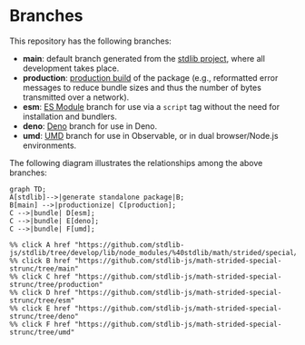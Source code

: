 <!--

@license Apache-2.0

Copyright (c) 2022 The Stdlib Authors.

Licensed under the Apache License, Version 2.0 (the "License");
you may not use this file except in compliance with the License.
You may obtain a copy of the License at

    http://www.apache.org/licenses/LICENSE-2.0

Unless required by applicable law or agreed to in writing, software
distributed under the License is distributed on an "AS IS" BASIS,
WITHOUT WARRANTIES OR CONDITIONS OF ANY KIND, either express or implied.
See the License for the specific language governing permissions and
limitations under the License.

-->

# Branches

This repository has the following branches:

-   **main**: default branch generated from the [stdlib project][stdlib-url], where all development takes place.
-   **production**: [production build][production-url] of the package (e.g., reformatted error messages to reduce bundle sizes and thus the number of bytes transmitted over a network).
-   **esm**: [ES Module][esm-url] branch for use via a `script` tag without the need for installation and bundlers.
-   **deno**: [Deno][deno-url] branch for use in Deno.
-   **umd**: [UMD][umd-url] branch for use in Observable, or in dual browser/Node.js environments.

The following diagram illustrates the relationships among the above branches:

```mermaid
graph TD;
A[stdlib]-->|generate standalone package|B;
B[main] -->|productionize| C[production];
C -->|bundle| D[esm];
C -->|bundle| E[deno];
C -->|bundle| F[umd];

%% click A href "https://github.com/stdlib-js/stdlib/tree/develop/lib/node_modules/%40stdlib/math/strided/special/strunc"
%% click B href "https://github.com/stdlib-js/math-strided-special-strunc/tree/main"
%% click C href "https://github.com/stdlib-js/math-strided-special-strunc/tree/production"
%% click D href "https://github.com/stdlib-js/math-strided-special-strunc/tree/esm"
%% click E href "https://github.com/stdlib-js/math-strided-special-strunc/tree/deno"
%% click F href "https://github.com/stdlib-js/math-strided-special-strunc/tree/umd"
```

[stdlib-url]: https://github.com/stdlib-js/stdlib/tree/develop/lib/node_modules/%40stdlib/math/strided/special/strunc
[production-url]: https://github.com/stdlib-js/math-strided-special-strunc/tree/production
[deno-url]: https://github.com/stdlib-js/math-strided-special-strunc/tree/deno
[umd-url]: https://github.com/stdlib-js/math-strided-special-strunc/tree/umd
[esm-url]: https://github.com/stdlib-js/math-strided-special-strunc/tree/esm